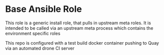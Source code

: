 # Base Ansible Role

This role is a generic install role, that pulls in upstream meta roles. It is intended to be called via an upstream meta process which contains the environment specific roles

This repo is configured with a test build docker container pushing to Quay via an automated drone CI server
